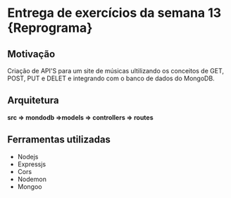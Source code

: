 # Entrega de exercícios da semana 13 {Reprograma}


## Motivação
Criação de API'S para um site de músicas ultilizando os conceitos de GET, POST, PUT e DELET e integrando com o banco de dados do MongoDB. 


## Arquitetura 

**src => mondodb =>models => controllers => routes**


## Ferramentas utilizadas

* Nodejs
* Expressjs
* Cors
* Nodemon
* Mongoo